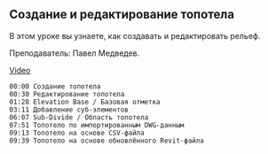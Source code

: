 ## Создание и редактирование топотела

В этом уроке вы узнаете, как создавать и редактировать рельеф.

Преподаватель: Павел Медведев.

[Video](https://player.softculture.cc/embed/online/RVP/RVP_17.28.04_L5-5_Toposolid)

``` chapters
00:00 Создание топотела
00:30 Редактирование топотела
01:28 Elevation Base / Базовая отметка
03:11 Добавление суб-элементов
06:07 Sub-Divide / Область топотела
07:51 Топотело по импортированным DWG-данным
09:13 Топотело на основе CSV-файла
09:39 Топотело на основе обновлённого Revit-файла
```